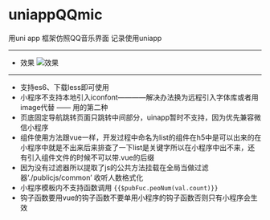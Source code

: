 # uniappQQmic
用uni app 框架仿照QQ音乐界面 记录使用uniapp
***
- 效果
![效果](https://github.com/SuiXiangjun/uniappQQmic/blob/master/myUniApp/static/%E6%9C%AA%E6%A0%87%E9%A2%98-1.jpg?raw=true)

***
- 支持es6、下载less即可使用
- 小程序不支持本地引入iconfont————解决办法换为远程引入字体库或者用image代替 —— 用的第二种
- 页底固定导航跳转页面只跳转中间部分，uinapp暂时不支持，因为优先兼容微信小程序
- 组件使用方法跟vue一样，开发过程中命名为list的组件在h5中是可以出来的在小程序中就是不出来后来排查了一下list是关键字所以在小程序中出不来，还有引入组件文件的时候不可以带.vue的后缀
- 因为没有过滤器所以提取了js的公共方法挂载在全局当做过滤器‘./publicjs/common’ 收听人数格式化
- 小程序模板内不支持函数调用
	``` {{$pubFuc.peoNum(val.count)}} ```
- 钩子函数要用vue的钩子函数不要单用小程序的钩子函数否则只有小程序会生效

